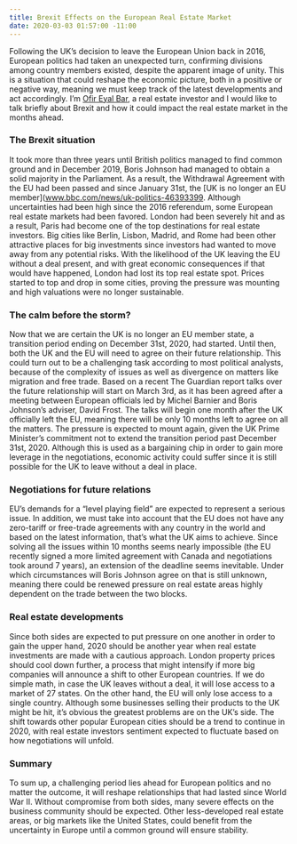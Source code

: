 ```yaml
---
title: Brexit Effects on the European Real Estate Market
date: 2020-03-03 01:57:00 -11:00
---
```


Following the UK’s decision to leave the European Union back in 2016, European politics had taken an unexpected turn, confirming divisions among country members existed, despite the apparent image of unity. This is a situation that could reshape the economic picture, both in a positive or negative way, meaning we must keep track of the latest developments and act accordingly. I’m [Ofir Eyal Bar](www.linkedin.com/in/ofir-eyal-bar), a real estate investor and I would like to talk briefly about Brexit and how it could impact the real estate market in the months ahead.

### The Brexit situation 

It took more than three years until British politics managed to find common ground and in December 2019, Boris Johnson had managed to obtain a solid majority in the Parliament. As a result, the Withdrawal Agreement with the EU had been passed and since January 31st, the [UK is no longer an EU member](www.bbc.com/news/uk-politics-46393399. Although uncertainties had been high since the 2016 referendum, some European real estate markets had been favored.
London had been severely hit and as a result, Paris had become one of the top destinations for real estate investors. Big cities like Berlin, Lisbon, Madrid, and Rome had been other attractive places for big investments since investors had wanted to move away from any potential risks. With the likelihood of the UK leaving the EU without a deal present, and with great economic consequences if that would have happened, London had lost its top real estate spot. Prices started to top and drop in some cities, proving the pressure was mounting and high valuations were no longer sustainable.

### The calm before the storm?

Now that we are certain the UK is no longer an EU member state, a transition period ending on December 31st, 2020, had started. Until then, both the UK and the EU will need to agree on their future relationship. This could turn out to be a challenging task according to most political analysts, because of the complexity of issues as well as divergence on matters like migration and free trade. 
Based on a recent The Guardian report talks over the future relationship will start on March 3rd, as it has been agreed after a meeting between European officials led by Michel Barnier and Boris Johnson’s adviser, David Frost.
The talks will begin one month after the UK officially left the EU, meaning there will be only 10 months left to agree on all the matters. The pressure is expected to mount again, given the UK Prime Minister’s commitment not to extend the transition period past December 31st, 2020. Although this is used as a bargaining chip in order to gain more leverage in the negotiations, economic activity could suffer since it is still possible for the UK to leave without a deal in place.

### Negotiations for future relations

EU’s demands for a “level playing field” are expected to represent a serious issue. In addition, we must take into account that the EU does not have any zero-tariff or free-trade agreements with any country in the world and based on the latest information, that’s what the UK aims to achieve. Since solving all the issues within 10 months seems nearly impossible (the EU recently signed a more limited agreement with Canada and negotiations took around 7 years), an extension of the deadline seems inevitable. Under which circumstances will Boris Johnson agree on that is still unknown, meaning there could be renewed pressure on real estate areas highly dependent on the trade between the two blocks. 

### Real estate developments

Since both sides are expected to put pressure on one another in order to gain the upper hand, 2020 should be another year when real estate investments are made with a cautious approach. London property prices should cool down further, a process that might intensify if more big companies will announce a shift to other European countries.
If we do simple math, in case the UK leaves without a deal, it will lose access to a market of 27 states. On the other hand, the EU will only lose access to a single country. Although some businesses selling their products to the UK might be hit, it’s obvious the greatest problems are on the UK’s side. The shift towards other popular European cities should be a trend to continue in 2020, with real estate investors sentiment expected to fluctuate based on how negotiations will unfold.

### Summary

To sum up, a challenging period lies ahead for European politics and no matter the outcome, it will reshape relationships that had lasted since World War II. Without compromise from both sides, many severe effects on the business community should be expected. Other less-developed real estate areas, or big markets like the United States, could benefit from the uncertainty in Europe until a common ground will ensure stability. 
